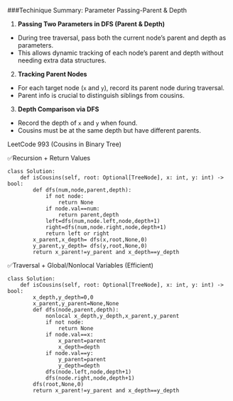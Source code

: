 ###Techinique Summary: Parameter Passing-Parent & Depth

1. **Passing Two Parameters in DFS (Parent & Depth)**
- During tree traversal, pass both the current node’s parent and depth as parameters.
- This allows dynamic tracking of each node’s parent and depth without needing extra data structures.

2. **Tracking Parent Nodes**
- For each target node (`x` and `y`), record its parent node during traversal.
- Parent info is crucial to distinguish siblings from cousins.

3. **Depth Comparison via DFS**
- Record the depth of `x` and `y` when found.
- Cousins must be at the same depth but have different parents.

LeetCode 993 (Cousins in Binary Tree)

✅Recursion + Return Values
```
class Solution:
    def isCousins(self, root: Optional[TreeNode], x: int, y: int) -> bool:
        def dfs(num,node,parent,depth):
            if not node:
                return None
            if node.val==num:
                return parent,depth
            left=dfs(num,node.left,node,depth+1)
            right=dfs(num,node.right,node,depth+1)
            return left or right
        x_parent,x_depth= dfs(x,root,None,0)
        y_parent,y_depth= dfs(y,root,None,0)
        return x_parent!=y_parent and x_depth==y_depth
```
✅Traversal + Global/Nonlocal Variables (Efficient)
```
class Solution:
    def isCousins(self, root: Optional[TreeNode], x: int, y: int) -> bool:
        x_depth,y_depth=0,0
        x_parent,y_parent=None,None
        def dfs(node,parent,depth):
            nonlocal x_depth,y_depth,x_parent,y_parent
            if not node:
                return None
            if node.val==x:
                x_parent=parent
                x_depth=depth
            if node.val==y:
                y_parent=parent
                y_depth=depth
            dfs(node.left,node,depth+1)
            dfs(node.right,node,depth+1)
        dfs(root,None,0)
        return x_parent!=y_parent and x_depth==y_depth
```

